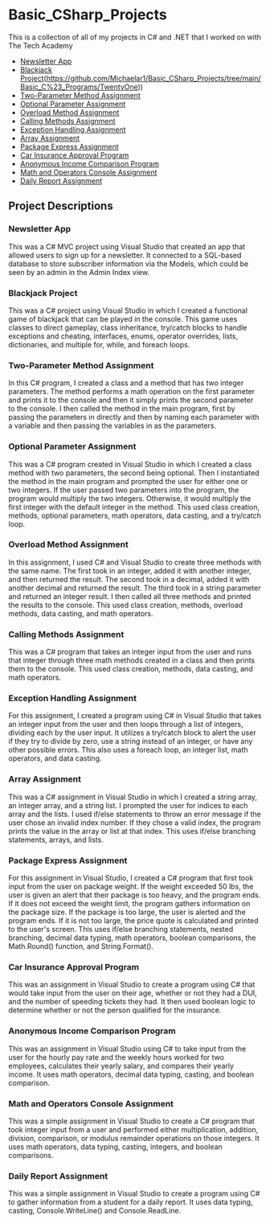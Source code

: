 # Basic_CSharp_Projects
This is a collection of all of my projects in C# and .NET that I worked on with The Tech Academy

* [Newsletter App](https://github.com/Michaelar1/Basic_CSharp_Projects/tree/main/Basic_C%23_Programs/NewsletterAppMVC)
* [Blackjack Project](https://github.com/Michaelar1/Basic_CSharp_Projects/tree/main/Basic_C%23_Programs/TwentyOnehttps://github.com/Michaelar1/Basic_CSharp_Projects/tree/main/Basic_C%23_Programs/TwentyOne)(https://github.com/Michaelar1/Basic_CSharp_Projects/tree/main/Basic_C%23_Programs/TwentyOne))
* [Two-Parameter Method Assignment](https://github.com/Michaelar1/Basic_CSharp_Projects/tree/main/Basic_C%23_Programs/MethodSubmissionAssignment1)
* [Optional Parameter Assignment](https://github.com/Michaelar1/Basic_CSharp_Projects/tree/main/Basic_C%23_Programs/MethodSubmissionAssignment2)
* [Overload Method Assignment](https://github.com/Michaelar1/Basic_CSharp_Projects/tree/main/Basic_C%23_Programs/MainMethodSubmissionAssignment)
* [Calling Methods Assignment](https://github.com/Michaelar1/Basic_CSharp_Projects/tree/main/Basic_C%23_Programs/CallingMethodsSubmissionAssignment)
* [Exception Handling Assignment](https://github.com/Michaelar1/Basic_CSharp_Projects/tree/main/Basic_C%23_Programs/StringsAndIntegersSubmissionAssignment)
* [Array Assignment](https://github.com/Michaelar1/Basic_CSharp_Projects/tree/main/Basic_C%23_Programs/ArraySubmissionAssignment)
* [Package Express Assignment](https://github.com/Michaelar1/Basic_CSharp_Projects/tree/main/Basic_C%23_Programs/BranchingSubmissionAssignment)
* [Car Insurance Approval Program](https://github.com/Michaelar1/Basic_CSharp_Projects/tree/main/Basic_C%23_Programs/BooleanLogicSubmissionAssignment)
* [Anonymous Income Comparison Program](https://github.com/Michaelar1/Basic_CSharp_Projects/tree/main/Basic_C%23_Programs/AnonymousIncomeComparisonProgram)
* [Math and Operators Console Assignment](https://github.com/Michaelar1/Basic_CSharp_Projects/tree/main/Basic_C%23_Programs/MathAndOperatorsConsoleAppAssignment)
* [Daily Report Assignment](https://github.com/Michaelar1/Basic_CSharp_Projects/tree/main/Basic_C%23_Programs/DailyReportAssignment)

## Project Descriptions

### Newsletter App
  This was a C# MVC project using Visual Studio that created an app that allowed users to sign up for a newsletter. It connected to a SQL-based database to store subscriber information via the Models, which could be seen by an admin in the Admin Index view.

### Blackjack Project
  This was a C# project using Visual Studio in which I created a functional game of blackjack that can be played in the console. This game uses classes to direct gameplay, class inheritance, try/catch blocks to handle exceptions and cheating, interfaces, enums, operator overrides, lists, dictionaries, and multiple for, while, and foreach loops.

### Two-Parameter Method Assignment
  In this C# program, I created a class and a method that has two integer parameters. The method performs a math operation on the first parameter and prints it to the console and then it simply prints the second parameter to the console. I then called the method in the main program, first by passing the parameters in directly and then by naming each parameter with a variable and then passing the variables in as the parameters.

### Optional Parameter Assignment
  This was a C# program created in Visual Studio in which I created a class method with two parameters, the second being optional. Then I instantiated the method in the main program and prompted the user for either one or two integers. If the user passed two parameters into the program, the program would multiply the two integers. Otherwise, it would multiply the first integer with the default integer in the method. This used class creation, methods, optional parameters, math operators, data casting, and a try/catch loop.

### Overload Method Assignment
  In this assignment, I used C# and Visual Studio to create three methods with the same name. The first took in an integer, added it with another integer, and then returned the result. The second took in a decimal, added it with another decimal and returned the result. The third took in a string parameter and returned an integer result. I then called all three methods and printed the results to the console. This used class creation, methods, overload methods, data casting, and math operators.

### Calling Methods Assignment
  This was a C# program that takes an integer input from the user and runs that integer through three math methods created in a class and then prints them to the console. This used class creation, methods, data casting, and math operators. 

### Exception Handling Assignment
  For this assignment, I created a program using C# in Visual Studio that takes an integer input from the user and then loops through a list of integers, dividing each by the user input. It utilizes a try/catch block to alert the user if they try to divide by zero, use a string instead of an integer, or have any other possible errors. This also uses a foreach loop, an integer list, math operators, and data casting.

### Array Assignment
  This was a C# assignment in Visual Studio in which I created a string array, an integer array, and a string list. I prompted the user for indices to each array and the lists. I used if/else statements to throw an error message if the user chose an invalid index number. If they chose a valid index, the program prints the value in the array or list at that index. This uses if/else branching statements, arrays, and lists.

### Package Express Assignment
  For this assignment in Visual Studio, I created a C# program that first took input from the user on package weight. If the weight exceeded 50 lbs, the user is given an alert that their package is too heavy, and the program ends. If it does not exceed the weight limit, the program gathers information on the package size. If the package is too large, the user is alerted and the program ends. If it is not too large, the price quote is calculated and printed to the user's screen. This uses if/else branching statements, nested branching, decimal data typing, math operators, boolean comparisons, the Math.Round() function, and String.Format().

### Car Insurance Approval Program
  This was an assignment in Visual Studio to create a program using C# that would take input from the user on their age, whether or not they had a DUI, and the number of speeding tickets they had. It then used boolean logic to determine whether or not the person qualified for the insurance. 

### Anonymous Income Comparison Program
  This was an assignment in Visual Studio using C# to take input from the user for the hourly pay rate and the weekly hours worked for two employees, calculates their yearly salary, and compares their yearly income. It uses math operators, decimal data typing, casting, and boolean comparison.

### Math and Operators Console Assignment
  This was a simple assignment in Visual Studio to create a C# program that took integer input from a user and performed either multiplication, addition, division, comparison, or modulus remainder operations on those integers. It uses math operators, data typing, casting, integers, and boolean comparisons.

### Daily Report Assignment
  This was a simple assignment in Visual Studio to create a program using C# to gather information from a student for a daily report. It uses data typing, casting, Console.WriteLine() and Console.ReadLine.
